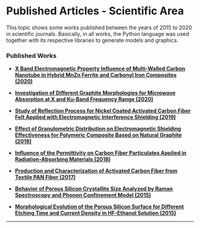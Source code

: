 <!-- Published Articles Section -->

# Published Articles - Scientific Area

This topic shows some works published between the years of 2015 to 2020 in scientific journals. Basically, in all works, the Python language was used together with its respective libraries to generate models and graphics.

### Published Works

- **[X Band Electromagnetic Property Influence of Multi-Walled Carbon Nanotube in Hybrid MnZn Ferrite and Carbonyl Iron Composites (2020)](https://www.sciencedirect.com/science/article/pii/S2238785419312840)**

- **[Investigation of Different Graphite Morphologies for Microwave Absorption at X and Ku-Band Frequency Range (2020)](https://link.springer.com/article/10.1007/s10854-020-04443-y)**

- **[Study of Reflection Process for Nickel Coated Activated Carbon Fiber Felt Applied with Electromagnetic Interference Shielding (2019)](https://www.sciencedirect.com/science/article/pii/S2238785419307495)**

- **[Effect of Granulometric Distribution on Electromagnetic Shielding Effectiveness for Polymeric Composite Based on Natural Graphite (2019)](https://www.degruyter.com/view/journals/secm/26/1/article-p531.xml)**

- **[Influence of the Permittivity on Carbon Fiber Particulates Applied in Radiation-Absorbing Materials (2018)](https://www.engineeringresearch.org/index.php/GJRE/article/view/1724)**

- **[Production and Characterization of Activated Carbon Fiber from Textile PAN Fiber (2017)](https://www.scielo.br/scielo.php?pid=S2175-91462017005006103&script=sci_arttext)**

- **[Behavior of Porous Silicon Crystallite Size Analyzed by Raman Spectroscopy and Phonon Confinement Model (2015)](http://www.sbvacuo.org.br/rbav/index.php/rbav/article/view/985)**

- **[Morphological Evolution of the Porous Silicon Surface for Different Etching Time and Current Density in HF-Ethanol Solution (2015)](http://www.sbvacuo.org.br/rbav/index.php/rbav/article/view/989)**

---

